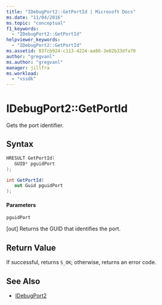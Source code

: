 ```yaml
---
title: "IDebugPort2::GetPortId | Microsoft Docs"
ms.date: "11/04/2016"
ms.topic: "conceptual"
f1_keywords:
  - "IDebugPort2::GetPortId"
helpviewer_keywords:
  - "IDebugPort2::GetPortId"
ms.assetid: 837cb924-c113-4224-aa86-3e02b33dfa70
author: "gregvanl"
ms.author: "gregvanl"
manager: jillfra
ms.workload:
  - "vssdk"
---
```

# IDebugPort2::GetPortId
Gets the port identifier.

## Syntax

```cpp
HRESULT GetPortId( 
   GUID* pguidPort
);
```

```csharp
int GetPortId( 
   out Guid pguidPort
);
```

#### Parameters
 `pguidPort`

 [out] Returns the GUID that identifies the port.

## Return Value
 If successful, returns `S_OK`; otherwise, returns an error code.

## See Also
- [IDebugPort2](../../../extensibility/debugger/reference/idebugport2.md)